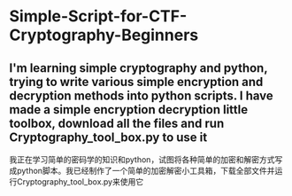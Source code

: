 # Simple-Script-for-CTF-Cryptography-Beginners
I'm learning simple cryptography and python, trying to write various simple encryption and decryption methods into python scripts. I have made a simple encryption decryption little toolbox, download all the files and run Cryptography_tool_box.py to use it
-----------------------------
我正在学习简单的密码学的知识和python，试图将各种简单的加密和解密方式写成python脚本。我已经制作了一个简单的加密解密小工具箱，下载全部文件并运行Cryptography_tool_box.py来使用它
